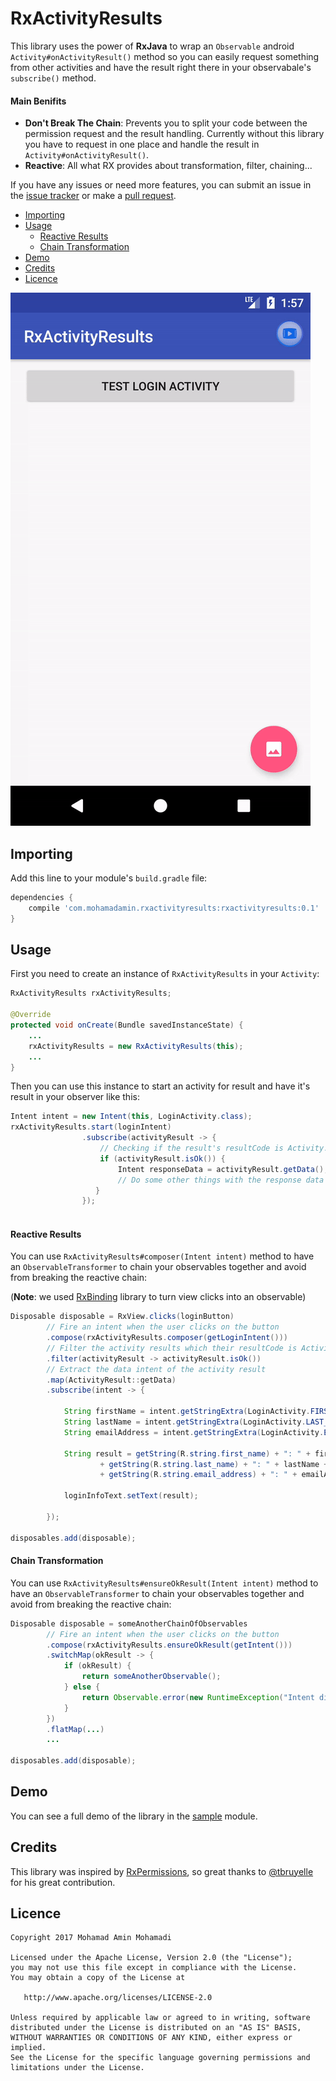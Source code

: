 # RxActivityResults
This library uses the power of **RxJava** to wrap an `Observable` android `Activity#onActivityResult()` method 
so you can easily request something from other activities and have the result right there in your 
observabale's `subscribe()` method.

#### Main Benifits

- **Don't Break The Chain**: Prevents you to split your code between the permission request and the result handling. Currently without this library you have to request in one place and handle the result in `Activity#onActivityResult()`.
- **Reactive**: All what RX provides about transformation, filter, chaining...

If you have any issues or need more features, you can submit an issue in the 
[issue tracker](https://github.com/mohamad-amin/RxActivityResults/issues) or make a 
[pull request](https://github.com/mohamad-amin/RxActivityResults/pulls).

  * [Importing](#importing)
  * [Usage](#usage)
      * [Reactive Results](#reactive-results)
      * [Chain Transformation](#chain-transformation)
  * [Demo](#demo)
  * [Credits](#credits)
  * [Licence](#licence)
  
  
![Demo](https://github.com/mohamad-amin/RxActivityResults/blob/master/art/demo.gif)

## Importing
Add this line to your module's `build.gradle` file:
```groovy
dependencies {
    compile 'com.mohamadamin.rxactivityresults:rxactivityresults:0.1'
}
```

## Usage
First you need to create an instance of `RxActivityResults` in your `Activity`:
```java
RxActivityResults rxActivityResults;

@Override
protected void onCreate(Bundle savedInstanceState) {
    ...
    rxActivityResults = new RxActivityResults(this);
    ...
}
```
Then you can use this instance to start an activity for result and have it's result in your observer like this:
```java
Intent intent = new Intent(this, LoginActivity.class);
rxActivityResults.start(loginIntent)
                .subscribe(activityResult -> {
                    // Checking if the result's resultCode is Activity.RESULT_OK
                    if (activityResult.isOk()) {
                        Intent responseData = activityResult.getData();
                        // Do some other things with the response data
                   }
                });
      
```
#### Reactive Results
You can use `RxActivityResults#composer(Intent intent)` method to have an `ObservableTransformer` to chain your observables together and avoid from breaking the reactive chain:

(**Note**: we used [RxBinding](https://github.com/JakeWharton/RxBinding) library to turn view clicks into an observable)
```java
Disposable disposable = RxView.clicks(loginButton)
        // Fire an intent when the user clicks on the button
        .compose(rxActivityResults.composer(getLoginIntent()))
        // Filter the activity results which their resultCode is Activity.RESULT_OK
        .filter(activityResult -> activityResult.isOk())
        // Extract the data intent of the activity result
        .map(ActivityResult::getData)
        .subscribe(intent -> {

            String firstName = intent.getStringExtra(LoginActivity.FIRST_NAME);
            String lastName = intent.getStringExtra(LoginActivity.LAST_NAME);
            String emailAddress = intent.getStringExtra(LoginActivity.EMAIL_ADDRESS);

            String result = getString(R.string.first_name) + ": " + firstName + "\n"
                    + getString(R.string.last_name) + ": " + lastName + "\n"
                    + getString(R.string.email_address) + ": " + emailAddress + "\n";

            loginInfoText.setText(result);

        });

disposables.add(disposable);
```
#### Chain Transformation
You can use `RxActivityResults#ensureOkResult(Intent intent)` method to have an `ObservableTransformer` to chain your observables together and avoid from breaking the reactive chain:
```java
Disposable disposable = someAnotherChainOfObservables
        // Fire an intent when the user clicks on the button
        .compose(rxActivityResults.ensureOkResult(getIntent()))
        .switchMap(okResult -> {
            if (okResult) {
                return someAnotherObservable();
            } else {
                return Observable.error(new RuntimeException("Intent didn't return RESULT_OK"));
            }
        })
        .flatMap(...)
        ...

disposables.add(disposable);
```
## Demo
You can see a full demo of the library in the [sample](https://github.com/mohamad-amin/RxActivityResults/tree/master/sample) module.

## Credits
This library was inspired by [RxPermissions](https://github.com/tbruyelle/RxPermissions), so great thanks to [@tbruyelle](https://github.com/tbruyelle) for his great contribution.

## Licence
```
Copyright 2017 Mohamad Amin Mohamadi

Licensed under the Apache License, Version 2.0 (the "License");
you may not use this file except in compliance with the License.
You may obtain a copy of the License at

   http://www.apache.org/licenses/LICENSE-2.0

Unless required by applicable law or agreed to in writing, software
distributed under the License is distributed on an "AS IS" BASIS,
WITHOUT WARRANTIES OR CONDITIONS OF ANY KIND, either express or implied.
See the License for the specific language governing permissions and
limitations under the License.
```
